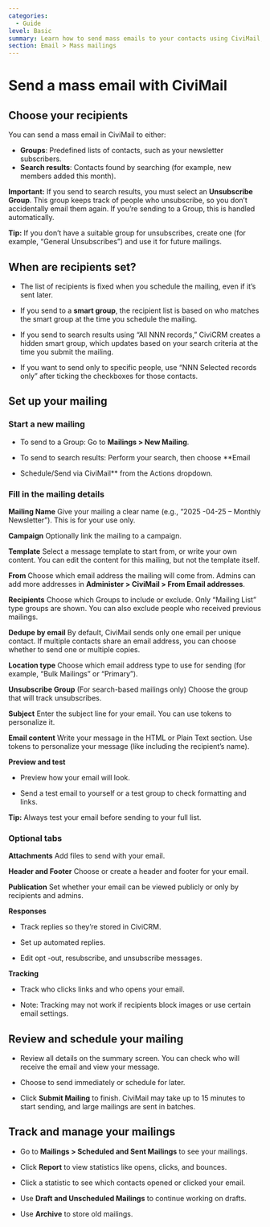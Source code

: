 ```yaml
---
categories:
  - Guide
level: Basic
summary: Learn how to send mass emails to your contacts using CiviMail, including how to choose recipients, set up your mailing, and track results.
section: Email > Mass mailings
---
```


# Send a mass email with CiviMail

## Choose your recipients

You can send a mass email in CiviMail to either:
- **Groups**: Predefined lists of contacts, such as your newsletter subscribers.
- **Search results**: Contacts found by searching (for example, new members added this month).

**Important:**
If you send to search results, you must select an **Unsubscribe Group**. This group keeps track of people who unsubscribe, so you don’t accidentally email them again. If you’re sending to a Group, this is handled automatically.

**Tip:**
If you don’t have a suitable group for unsubscribes, create one (for example, “General Unsubscribes”) and use it for future mailings.

## When are recipients set?

- The list of recipients is fixed when you schedule the mailing, even if it’s sent later.

- If you send to a **smart group**, the recipient list is based on who matches the smart group at the time you schedule the mailing.

- If you send to search results using “All NNN records,” CiviCRM creates a hidden smart group, which updates based on your search criteria at the time you submit the mailing.

- If you want to send only to specific people, use “NNN Selected records only” after ticking the checkboxes for those contacts.

## Set up your mailing

### Start a new mailing

- To send to a Group: Go to **Mailings > New Mailing**.

- To send to search results: Perform your search, then choose **Email

- Schedule/Send via CiviMail** from the Actions dropdown.

### Fill in the mailing details

**Mailing Name**
Give your mailing a clear name (e.g., “2025
-04-25 – Monthly Newsletter”). This is for your use only.

**Campaign**
Optionally link the mailing to a campaign.

**Template**
Select a message template to start from, or write your own content. You can edit the content for this mailing, but not the template itself.

**From**
Choose which email address the mailing will come from. Admins can add more addresses in **Administer > CiviMail > From Email addresses**.

**Recipients**
Choose which Groups to include or exclude. Only “Mailing List” type groups are shown. You can also exclude people who received previous mailings.

**Dedupe by email**
By default, CiviMail sends only one email per unique contact. If multiple contacts share an email address, you can choose whether to send one or multiple copies.

**Location type**
Choose which email address type to use for sending (for example, “Bulk Mailings” or “Primary”).

**Unsubscribe Group**
(For search-based mailings only) Choose the group that will track unsubscribes.

**Subject**
Enter the subject line for your email. You can use tokens to personalize it.

**Email content**
Write your message in the HTML or Plain Text section. Use tokens to personalize your message (like including the recipient’s name).

**Preview and test**

- Preview how your email will look.

- Send a test email to yourself or a test group to check formatting and links.

**Tip:**
Always test your email before sending to your full list.

### Optional tabs

**Attachments**
Add files to send with your email.

**Header and Footer**
Choose or create a header and footer for your email.

**Publication**
Set whether your email can be viewed publicly or only by recipients and admins.

**Responses**

- Track replies so they’re stored in CiviCRM.

- Set up automated replies.

- Edit opt
-out, resubscribe, and unsubscribe messages.

**Tracking**

- Track who clicks links and who opens your email.

- Note: Tracking may not work if recipients block images or use certain email settings.

## Review and schedule your mailing

- Review all details on the summary screen. You can check who will receive the email and view your message.

- Choose to send immediately or schedule for later.

- Click **Submit Mailing** to finish. CiviMail may take up to 15 minutes to start sending, and large mailings are sent in batches.

## Track and manage your mailings

- Go to **Mailings > Scheduled and Sent Mailings** to see your mailings.

- Click **Report** to view statistics like opens, clicks, and bounces.

- Click a statistic to see which contacts opened or clicked your email.

- Use **Draft and Unscheduled Mailings** to continue working on drafts.

- Use **Archive** to store old mailings.

<!--
Source: https://docs.civicrm.org/user/en/latest/email/mass
-mailings/ -->

<!--
This page is a Guide, as it walks users through the steps to accomplish a specific goal (sending a mass email), without focusing on background or exhaustive options. It is suitable for Basic level users. The content logically belongs under Email > Mass mailings. If desired, the “Tracking and managing your mailings” section could be split into a separate guide for clarity, but it is acceptable as a single page for non
-expert users. -->
